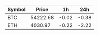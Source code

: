 | Symbol | Price | 1h | 24h |
| --- | --- | --- | --- |
| BTC | 54222.68 | -0.02 | -0.38 |
| ETH | 4030.97 | -0.22 | -2.22 |
